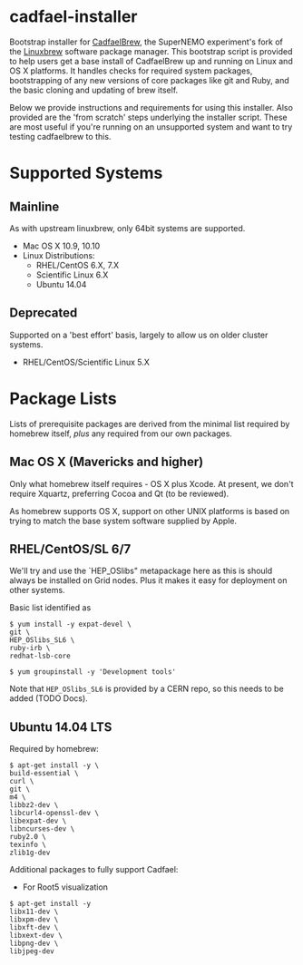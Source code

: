 # cadfael-installer
Bootstrap installer for [CadfaelBrew](https://github.com/SuperNEMO-DBD/cadfaelbrew.git),
the SuperNEMO experiment's fork of the [Linuxbrew](http://brew.sh/linuxbrew) software package manager. This bootstrap script is provided
to help users get a base install of CadfaelBrew up and running on
Linux and OS X platforms. It handles checks for required system
packages, bootstrapping of any new versions of core packages like
git and Ruby, and the basic cloning and updating of brew itself.

Below we provide instructions and requirements for using this installer.
Also provided are the 'from scratch' steps underlying the installer script.
These are most useful if you're running on an unsupported system and
want to try testing cadfaelbrew to this.

# Supported Systems
## Mainline
As with upstream linuxbrew, only 64bit systems are supported.

- Mac OS X 10.9, 10.10
- Linux Distributions:
  - RHEL/CentOS 6.X, 7.X
  - Scientific Linux 6.X
  - Ubuntu 14.04

## Deprecated
Supported on a 'best effort' basis, largely to allow us on older cluster
systems.

- RHEL/CentOS/Scientific Linux 5.X


# Package Lists
Lists of prerequisite packages are derived from the minimal list
required by homebrew itself, *plus* any required from our own
packages.

## Mac OS X (Mavericks and higher)
Only what homebrew itself requires - OS X plus Xcode. At present, we
don't require Xquartz, preferring Cocoa and Qt (to be reviewed).

As homebrew supports OS X, support on other UNIX platforms is based
on trying to match the base system software supplied by Apple.

## RHEL/CentOS/SL 6/7
We'll try and use the `HEP_OSlibs" metapackage here as this is should always
be installed on Grid nodes. Plus it makes it easy for deployment on other
systems.

Basic list identified as

```
$ yum install -y expat-devel \
git \
HEP_OSlibs_SL6 \
ruby-irb \
redhat-lsb-core

$ yum groupinstall -y 'Development tools'
```

Note that `HEP_OSlibs_SL6` is provided by a CERN repo, so this needs to
be added (TODO Docs).

## Ubuntu 14.04 LTS
Required by homebrew:

```
$ apt-get install -y \
build-essential \
curl \
git \
m4 \
libbz2-dev \
libcurl4-openssl-dev \
libexpat-dev \
libncurses-dev \
ruby2.0 \
texinfo \
zlib1g-dev
```

Additional packages to fully support Cadfael:

- For Root5 visualization

```
$ apt-get install -y
libx11-dev \
libxpm-dev \
libxft-dev \
libxext-dev \
libpng-dev \
libjpeg-dev
```


